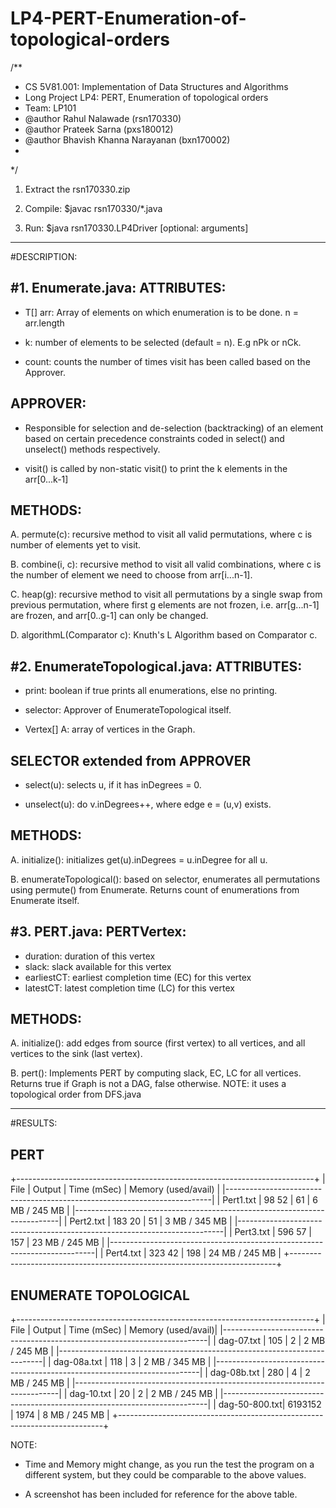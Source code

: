 # LP4-PERT-Enumeration-of-topological-orders 

/**
 * CS 5V81.001: Implementation of Data Structures and Algorithms 
 * Long Project LP4: PERT, Enumeration of topological orders
 * Team: LP101
 * @author Rahul Nalawade (rsn170330)
 * @author Prateek Sarna (pxs180012)
 * @author Bhavish Khanna Narayanan (bxn170002)
 * 
 */

1. Extract the rsn170330.zip 

2. Compile: 
   $javac rsn170330/*.java

3. Run: 
   $java rsn170330.LP4Driver [optional: arguments]
	
----------------------------------------------------------------------------
#DESCRIPTION: 

#1. Enumerate.java:
   ATTRIBUTES: 
   -----------
   - T[] arr: Array of elements on which enumeration is to be done.
     n = arr.length
      
   - k: number of elements to be selected (default = n). E.g nPk or nCk.  
   
   - count: counts the number of times visit has been called based on the 
     Approver. 
     
   APPROVER<T>: 
   ------------
   - Responsible for selection and de-selection (backtracking) of an 
   element based on certain precedence constraints coded in select() and 
   unselect() methods respectively.
   
   - visit() is called by non-static visit() to print the k elements in the
   arr[0...k-1]
     
   METHODS:
   --------
   A. permute(c): recursive method to visit all valid permutations, where c 
   is number of elements yet to visit.
    
   B. combine(i, c): recursive method to visit all valid combinations, where
   c is the number of element we need to choose from arr[i...n-1].
   
   C. heap(g): recursive method to visit all permutations by a single swap 
   from previous permutation, where first g elements are not frozen, i.e. 
   arr[g...n-1] are frozen, and arr[0..g-1] can only be changed.
   
   D. algorithmL(Comparator c): Knuth's L Algorithm based on Comparator c. 
   
#2. EnumerateTopological.java:
   ATTRIBUTES:
   -----------
   - print: boolean if true prints all enumerations, else no printing.
   
   - selector: Approver of EnumerateTopological itself.
   
   - Vertex[] A: array of vertices in the Graph.
   
   SELECTOR extended from APPROVER<T>
   ----------------------------------
   - select(u): selects u, if it has inDegrees = 0.
   
   - unselect(u): do v.inDegrees++, where edge e = (u,v) exists. 
   
   METHODS:
   --------
   A. initialize(): initializes get(u).inDegrees = u.inDegree for all u.
   
   B. enumerateTopological(): based on selector, enumerates all 
   permutations using permute() from Enumerate.
   Returns count of enumerations from Enumerate itself.

#3. PERT.java: 
   PERTVertex:
   -----------
   - duration: duration of this vertex
   - slack: slack available for this vertex
   - earliestCT: earliest completion time (EC) for this vertex
   - latestCT: latest completion time (LC) for this vertex
   
   METHODS:
   --------
   A. initialize(): add edges from source (first vertex) to all vertices, 
   and all vertices to the sink (last vertex).
   
   B. pert(): Implements PERT by computing slack, EC, LC for all vertices.
   Returns true if Graph is not a DAG, false otherwise.
   NOTE: it uses a topological order from DFS.java
   
 
----------------------------------------------------------------------------
#RESULTS: 

PERT
----
+--------------------------------------------------------------------------+
| File         | Output          |   Time (mSec)     | Memory (used/avail) |
|--------------------------------------------------------------------------|
| Pert1.txt    | 98 52           | 61                | 6 MB / 245 MB       |
|--------------------------------------------------------------------------|
| Pert2.txt    | 183 20          | 51                | 3 MB / 345 MB       |
|--------------------------------------------------------------------------|
| Pert3.txt    | 596 57          | 157               | 23 MB / 245 MB      |
|--------------------------------------------------------------------------|
| Pert4.txt    | 323 42          | 198               | 24 MB / 245 MB      |
+--------------------------------------------------------------------------+

ENUMERATE TOPOLOGICAL
---------------------
+--------------------------------------------------------------------------+
| File          | Output          |   Time (mSec)     | Memory (used/avail)|
|--------------------------------------------------------------------------|
| dag-07.txt    | 105             | 2                 | 2 MB / 245 MB      |
|--------------------------------------------------------------------------|
| dag-08a.txt   | 118             | 3                 | 2 MB / 345 MB      |
|--------------------------------------------------------------------------|
| dag-08b.txt   | 280             | 4                 | 2 MB / 245 MB      |
|--------------------------------------------------------------------------|
| dag-10.txt    | 20              | 2                 | 2 MB / 245 MB      |
|--------------------------------------------------------------------------|
| dag-50-800.txt| 6193152         | 1974              | 8 MB / 245 MB      |
+--------------------------------------------------------------------------+

NOTE: 
- Time and Memory might change, as you run the test the program on a 
  different system, but they could be comparable to the above values.

- A screenshot has been included for reference for the above table.
